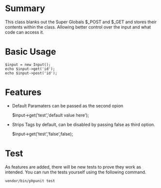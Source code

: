 # Summary
This class blanks out the Super Globals $_POST and $_GET and stores their contents within the class. Allowing better control over the input and what code can access it.


# Basic Usage

    $input = new Input();
    echo $input->get('id');
    echo $input->post('id');

# Features
- Default Paramaters can be passed as the second opion
    
    $input->get('test','default value here');
    
- Strips Tags by default, can be disabled by passing false as third option.
    
    $input->get('test','false',false);

# Test
As features are added, there will be new tests to prove they work as intended. 
You can run the tests yourself using the following command.

    vendor/bin/phpunit test
